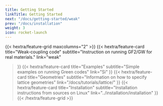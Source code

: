 ```yaml
---
title: Getting Started
linkTitle: Getting Started
next: "/docs/getting-started/weak"
prev: "/docs/installation"
weight: 3
icon: rocket-launch
---
```


{{< hextra/feature-grid maxcolumns="2" >}}
  {{< hextra/feature-card
    title="Weak-coupling code"
    subtitle="Instruction on running GF2/GW for real materials."
    link="weak"
  >}}
  {{< hextra/feature-card
    title="Examples"
    subtitle="Simple examples on running Green codes"
    link="Si"
  >}}
  {{< hextra/feature-card
    title="Geometries"
    subtitle="Information on how to specify lattice geometries"
    link="/docs/tutorials/lattice/"
  >}}
  {{< hextra/feature-card
    title="Installation"
    subtitle="Installation instructions from sources on Linux"
    link="../installation/installation"
  >}}
{{< /hextra/feature-grid >}}
